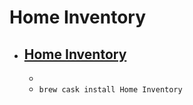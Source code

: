 # Home Inventory
- [Home Inventory](https://binaryformations.com/products/home-inventory/)
  - 
  - 
  - `brew cask install Home Inventory`
